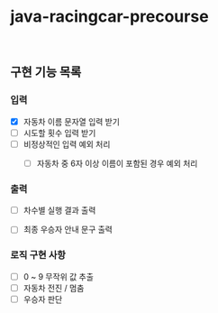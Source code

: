 # java-racingcar-precourse

<br>

## 구현 기능 목록


### 입력
- [X] 자동차 이름 문자열 입력 받기
- [ ] 시도할 횟수 입력 받기
- [ ] 비정상적인 입력 예외 처리
    - [ ] 자동차 중 6자 이상 이름이 포함된 경우 예외 처리


### 출력
- [ ] 차수별 실행 결과 출력
- [ ] 최종 우승자 안내 문구 출력


### 로직 구현 사항
- [ ] 0 ~ 9 무작위 값 추출
- [ ] 자동차 전진 / 멈춤
- [ ] 우승자 판단